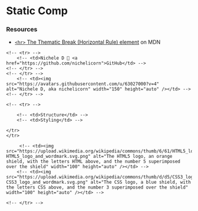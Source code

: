 # Static Comp

<!-- This static site re-creates a comp layout. The site contains two pages - a dashboard, and a profile. -->

<!-- ## Refactoring! -->


### Resources
* [`<hr>` The Thematic Break (Horizontal Rule) element](https://developer.mozilla.org/en-US/docs/Web/HTML/Element/hr) on MDN

<!-- # 🗼 static -->
<!-- A solo challenge to re-create a static desktop layout. The challenge allows for some creative licence, though the layout is meant to be replicated exactly. -->

<!-- ## [See the app in action](https://nichelicorn.github.io/static/src/index.html) -->
<!-- ### Mobile dashboard -->
<!-- ![a gif of the mobile layout of the page, scrolling top to bottom](/assets/mobile.gif) -->

<!-- ### Desktop to tablet dashboard -->
<!-- ![a gif of the desktop and tablet layouts, with the page layout shifting with the screen size](/assets/desktop-tablet.gif) -->


<!-- ## The dashboard to be replicated -->
<!-- ![a desktop layout with a header, several buttons, and a table outlining a job description](/assets/static-comp-challenge-3.jpg) -->


<!-- ## Author -->
<!-- <table> -->
    <!-- <tr> -->
        <!-- <td>Nichele D 🦄 <a href="https://github.com/nichelicorn">GitHub</td> -->
    <!-- </tr> -->
    <!-- </tr> -->
        <!-- <td><img src="https://avatars.githubusercontent.com/u/63027000?v=4" alt="Nichele D, aka nichelicorn" width="150" height="auto" /></td> -->
    <!-- </tr> -->
<!-- </table> -->
<!--  -->
<!-- ## Technologies -->
<!-- <table> -->
    <!-- <tr> -->
<!--         <td>Functionality</td> -->
        <!-- <td>Structure</td> -->
        <!-- <td>Styling</td> -->
<!--         <td>Style Maintenance</td> -->
<!--         <td>Bundler</td> -->
    </tr>
    </tr>
<!--         <td><img src="https://upload.wikimedia.org/wikipedia/commons/thumb/9/99/Unofficial_JavaScript_logo_2.svg/1200px-Unofficial_JavaScript_logo_2.svg.png" alt="The JavaScript logo, a yellow square with the uppercase letters JS in the lower right corner" width="100" height="auto" /></td> -->
         <!-- <td><img src="https://upload.wikimedia.org/wikipedia/commons/thumb/6/61/HTML5_logo_and_wordmark.svg/240px-HTML5_logo_and_wordmark.svg.png" alt="The HTML5 logo, an orange shield, with the letters HTML above, and the number 5 superimposed over the shield" width="100" height="auto" /></td> -->
        <!-- <td><img src="https://upload.wikimedia.org/wikipedia/commons/thumb/d/d5/CSS3_logo_and_wordmark.svg/240px-CSS3_logo_and_wordmark.svg.png" alt="The CSS logo, a blue shield, with the letters CSS above, and the number 3 superimposed over the shield" width="100" height="auto" /></td> -->
<!--         <td><img src="https://upload.wikimedia.org/wikipedia/commons/thumb/9/96/Sass_Logo_Color.svg/220px-Sass_Logo_Color.svg.png" alt="The Sass logo, a cursive rendition of the name Sass in mauve lettering" width="100" height="auto" /></td>         -->
<!--         <td><img src="https://raw.githubusercontent.com/webpack/media/master/logo/icon.png" alt="The webpack logo, a blue three-dimensional box, turned at an agle to the viewer. There is a smaller box inside in a darker shade of blue. Each edge of the box is outlined in white" width="100" height="auto" /></td> -->
    <!-- </tr> -->
<!-- </table> -->

